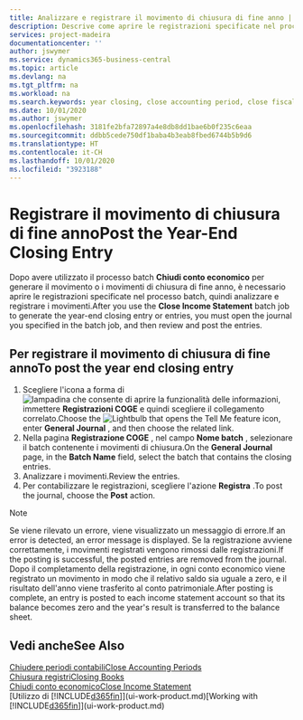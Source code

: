 ```yaml
---
title: Analizzare e registrare il movimento di chiusura di fine anno | Documenti Microsoft
description: Descrive come aprire le registrazioni specificate nel processo batch Chiudi conto economico, quindi analizzare e registrare il movimento di chiusura di fine anno.
services: project-madeira
documentationcenter: ''
author: jswymer
ms.service: dynamics365-business-central
ms.topic: article
ms.devlang: na
ms.tgt_pltfrm: na
ms.workload: na
ms.search.keywords: year closing, close accounting period, close fiscal year, bank account detailed trial balance
ms.date: 10/01/2020
ms.author: jswymer
ms.openlocfilehash: 3181fe2bfa72897a4e8db8dd1bae6b0f235c6eaa
ms.sourcegitcommit: ddbb5cede750df1baba4b3eab8fbed6744b5b9d6
ms.translationtype: HT
ms.contentlocale: it-CH
ms.lasthandoff: 10/01/2020
ms.locfileid: "3923188"
---
```

# <a name="post-the-year-end-closing-entry"></a><span data-ttu-id="5cc93-103">Registrare il movimento di chiusura di fine anno</span><span class="sxs-lookup"><span data-stu-id="5cc93-103">Post the Year-End Closing Entry</span></span>
<span data-ttu-id="5cc93-104">Dopo avere utilizzato il processo batch **Chiudi conto economico** per generare il movimento o i movimenti di chiusura di fine anno, è necessario aprire le registrazioni specificate nel processo batch, quindi analizzare e registrare i movimenti.</span><span class="sxs-lookup"><span data-stu-id="5cc93-104">After you use the **Close Income Statement** batch job to generate the year-end closing entry or entries, you must open the journal you specified in the batch job, and then review and post the entries.</span></span>

## <a name="to-post-the-year-end-closing-entry"></a><span data-ttu-id="5cc93-105">Per registrare il movimento di chiusura di fine anno</span><span class="sxs-lookup"><span data-stu-id="5cc93-105">To post the year end closing entry</span></span>
1. <span data-ttu-id="5cc93-106">Scegliere l'icona a forma di ![lampadina che consente di aprire la funzionalità delle informazioni](media/ui-search/search_small.png "Informazioni sull'operazione che si desidera eseguire"), immettere **Registrazioni COGE** e quindi scegliere il collegamento correlato.</span><span class="sxs-lookup"><span data-stu-id="5cc93-106">Choose the ![Lightbulb that opens the Tell Me feature](media/ui-search/search_small.png "Tell me what you want to do") icon, enter **General Journal** , and then choose the related link.</span></span>
2. <span data-ttu-id="5cc93-107">Nella pagina **Registrazione COGE** , nel campo **Nome batch** , selezionare il batch contenente i movimenti di chiusura.</span><span class="sxs-lookup"><span data-stu-id="5cc93-107">On the **General Journal** page, in the **Batch Name** field, select the batch that contains the closing entries.</span></span>
3. <span data-ttu-id="5cc93-108">Analizzare i movimenti.</span><span class="sxs-lookup"><span data-stu-id="5cc93-108">Review the entries.</span></span>
4. <span data-ttu-id="5cc93-109">Per contabilizzare le registrazioni, scegliere l'azione **Registra** .</span><span class="sxs-lookup"><span data-stu-id="5cc93-109">To post the journal, choose the **Post** action.</span></span>

> [!NOTE]  
>   <span data-ttu-id="5cc93-110">Se viene rilevato un errore, viene visualizzato un messaggio di errore.</span><span class="sxs-lookup"><span data-stu-id="5cc93-110">If an error is detected, an error message is displayed.</span></span> <span data-ttu-id="5cc93-111">Se la registrazione avviene correttamente, i movimenti registrati vengono rimossi dalle registrazioni.</span><span class="sxs-lookup"><span data-stu-id="5cc93-111">If the posting is successful, the posted entries are removed from the journal.</span></span> <span data-ttu-id="5cc93-112">Dopo il completamento della registrazione, in ogni conto economico viene registrato un movimento in modo che il relativo saldo sia uguale a zero, e il risultato dell'anno viene trasferito al conto patrimoniale.</span><span class="sxs-lookup"><span data-stu-id="5cc93-112">After posting is complete, an entry is posted to each income statement account so that its balance becomes zero and the year's result is transferred to the balance sheet.</span></span>

## <a name="see-also"></a><span data-ttu-id="5cc93-113">Vedi anche</span><span class="sxs-lookup"><span data-stu-id="5cc93-113">See Also</span></span>
[<span data-ttu-id="5cc93-114">Chiudere periodi contabili</span><span class="sxs-lookup"><span data-stu-id="5cc93-114">Close Accounting Periods</span></span>](year-close-account-periods.md)  
[<span data-ttu-id="5cc93-115">Chiusura registri</span><span class="sxs-lookup"><span data-stu-id="5cc93-115">Closing Books</span></span>](year-close-books.md)  
[<span data-ttu-id="5cc93-116">Chiudi conto economico</span><span class="sxs-lookup"><span data-stu-id="5cc93-116">Close Income Statement</span></span>](year-close-income-statement.md)  
<span data-ttu-id="5cc93-117">[Utilizzo di [!INCLUDE[d365fin](includes/d365fin_md.md)]](ui-work-product.md)</span><span class="sxs-lookup"><span data-stu-id="5cc93-117">[Working with [!INCLUDE[d365fin](includes/d365fin_md.md)]](ui-work-product.md)</span></span>

